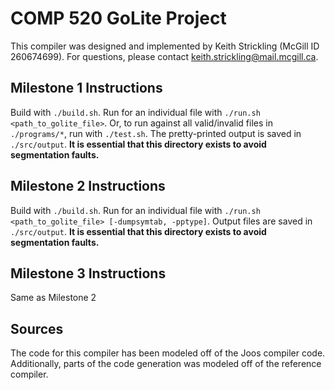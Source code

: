 # COMP 520 GoLite Project

This compiler was designed and implemented by Keith Strickling (McGill ID 260674699).
For questions, please contact keith.strickling@mail.mcgill.ca.

## Milestone 1 Instructions
Build with `./build.sh`.
Run for an individual file with `./run.sh <path_to_golite_file>`.
Or, to run against all valid/invalid files in `./programs/*`, run with `./test.sh`.
The pretty-printed output is saved in `./src/output`. **It is essential that this directory exists to avoid segmentation faults.**

## Milestone 2 Instructions
Build with `./build.sh`.
Run for an individual file with `./run.sh <path_to_golite_file> [-dumpsymtab, -pptype]`.
Output files are saved in `./src/output`. **It is essential that this directory exists to avoid segmentation faults.**

## Milestone 3 Instructions
Same as Milestone 2

## Sources
The code for this compiler has been modeled off of the Joos compiler code.
Additionally, parts of the code generation was modeled off of the reference compiler.

